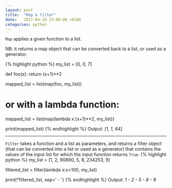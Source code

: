 ```yaml
---
layout: post
title:  "Map & filter"
date:   2017-04-19 23:00:00 +0100
categories: python
---
```


`Map` applies a given function to a list.

NB: it returns a map object that can be converted back to a list, or used as a generator.

{% highlight python %}
my_list = [0, 0, 7]

def foo(x):
    return (x+1)**2

mapped_list = list(map(foo, my_list))

# or with a lambda function:
mapped_list = list(map(lambda x:(x+1)**2, my_list))

print(mapped_list)
{% endhighlight %}
Output:
*[1, 1, 64]*

--------------------------------------

`Filter` takes a function and a list as parameters, and returns a filter object (that can be converted into a list or used as a generator) that contains the values of the input list for which the input function returns `True`.
{% highlight python %}
my_list = [1, 2, 90890, 5, 8, 234253, 9]

filtered_list = filter(lambda x:x<100, my_list)

print(*filtered_list, sep=' - ')
{% endhighlight %}
Output:
*1 - 2 - 5 - 8 - 9*